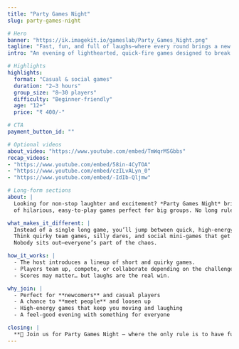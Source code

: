 ```yaml
---
title: "Party Games Night"
slug: party-games-night

# Hero
banner: "https://ik.imagekit.io/gameslab/Party_Games_Night.png"
tagline: "Fast, fun, and full of laughs—where every round brings a new surprise."
intro: "An evening of lighthearted, quick-fire games designed to break the ice and bring the energy up."

# Highlights
highlights:
  format: "Casual & social games"
  duration: "2–3 hours"
  group_size: "8–30 players"
  difficulty: "Beginner-friendly"
  age: "12+"
  price: "₹ 400/-"

# CTA
payment_button_id: ""

# Optional videos
about_video: "https://www.youtube.com/embed/TmWqrMSGbbs"
recap_videos:
- "https://www.youtube.com/embed/58in-4CyTOA"
- "https://www.youtube.com/embed/czILvALyn_0"
- "https://www.youtube.com/embed/-IdIb-Qljmw"

# Long-form sections
about: |
  Looking for non-stop laughter and excitement? *Party Games Night* brings a curated lineup 
  of hilarious, easy-to-play games perfect for big groups. No long rules, no downtime—just instant fun.  

what_makes_it_different: |
  Instead of a single long game, you’ll jump between quick, high-energy challenges.  
  Think quirky team games, silly dares, and social mini-games that get everyone involved.  
  Nobody sits out—everyone’s part of the chaos.  

how_it_works: |
  - The host introduces a lineup of short and quirky games.  
  - Players team up, compete, or collaborate depending on the challenge.  
  - Scores may matter… but laughs are the real win.  

why_join: |
  - Perfect for **newcomers** and casual players  
  - A chance to **meet people** and loosen up  
  - High-energy games that keep you moving and laughing  
  - A feel-good evening with something for everyone  

closing: |
  **🎉 Join us for Party Games Night — where the only rule is to have fun!**
---
```

